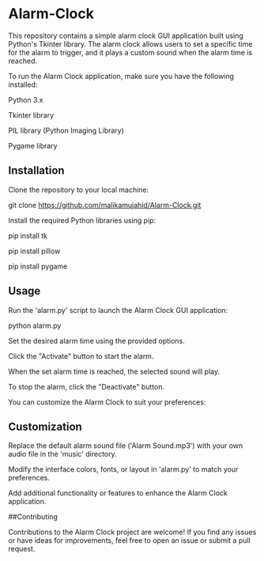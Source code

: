 # Alarm-Clock
This repository contains a simple alarm clock GUI application built using Python's Tkinter library. The alarm clock allows users to set a specific time for the alarm to trigger, and it plays a custom sound when the alarm time is reached.

To run the Alarm Clock application, make sure you have the following installed:

Python 3.x

Tkinter library

PIL library (Python Imaging Library)

Pygame library

## Installation

Clone the repository to your local machine:

git clone https://github.com/malikamujahid/Alarm-Clock.git

Install the required Python libraries using pip:

pip install tk

pip install pillow

pip install pygame


## Usage

Run the 'alarm.py' script to launch the Alarm Clock GUI application:

python alarm.py

Set the desired alarm time using the provided options.

Click the "Activate" button to start the alarm.

When the set alarm time is reached, the selected sound will play.

To stop the alarm, click the "Deactivate" button.

You can customize the Alarm Clock to suit your preferences:

## Customization

Replace the default alarm sound file ('Alarm Sound.mp3') with your own audio file in the 'music' directory.

Modify the interface colors, fonts, or layout in 'alarm.py' to match your preferences.

Add additional functionality or features to enhance the Alarm Clock application.

##Contributing

Contributions to the Alarm Clock project are welcome! If you find any issues or have ideas for improvements, feel free to open an issue or submit a pull request.
